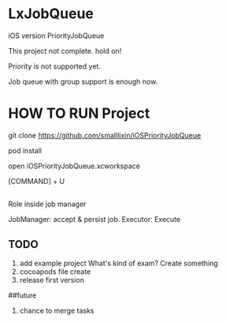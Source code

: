 LxJobQueue
===================

iOS version PriorityJobQueue

This project not complete. hold on!

Priority is not supported yet. 

Job queue with group support is enough now.

# HOW TO RUN Project

git clone https://github.com/smalllixin/iOSPriorityJobQueue

pod install

open iOSPriorityJobQueue.xcworkspace

[COMMAND] + U

##

Role inside job manager

JobManager: accept & persist job.
Executor: Execute


## TODO
1. add example project
  What's kind of exam?
  Create something
2. cocoapods file create
3. release first version

##future 
1. chance to merge tasks
